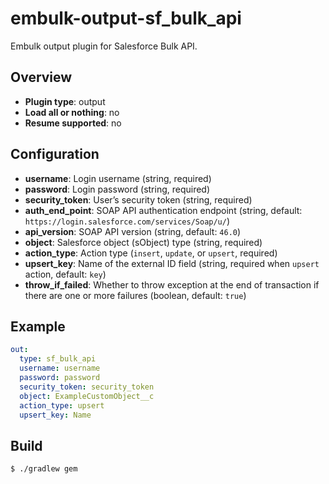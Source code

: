 # embulk-output-sf_bulk_api

Embulk output plugin for Salesforce Bulk API.

## Overview

* **Plugin type**: output
* **Load all or nothing**: no
* **Resume supported**: no

## Configuration

- **username**: Login username (string, required)
- **password**: Login password (string, required)
- **security_token**: User’s security token (string, required)
- **auth_end_point**: SOAP API authentication endpoint (string, default: `https://login.salesforce.com/services/Soap/u/`)
- **api_version**: SOAP API version (string, default: `46.0`)
- **object**: Salesforce object (sObject) type (string, required)
- **action_type**: Action type (`insert`, `update`, or `upsert`, required)
- **upsert_key**: Name of the external ID field (string, required when `upsert` action, default: `key`)
- **throw_if_failed**: Whether to throw exception at the end of transaction if there are one or more failures (boolean, default: `true`)

## Example

```yaml
out:
  type: sf_bulk_api
  username: username
  password: password
  security_token: security_token
  object: ExampleCustomObject__c
  action_type: upsert
  upsert_key: Name
```

## Build

```
$ ./gradlew gem
```
